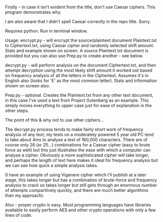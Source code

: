Firstly - in case it isn't evident from the title, don't use Caesar ciphers.  This program demonstrates why.

I am also aware that I didn't spell Caesar correctly in the repo title.  Sorry.

Requires python.  Run in terminal window.

Usage:
encrypt.py - will encrypt the source/plaintext document Plaintext.txt to Ciphertext.txt, using Caesar cipher and
randomly selected shift amount.  Stats and example shown on screen.  A source Plaintext.txt document is provided
but you can also use Prep.py to create another - see below.

decrypt.py - will perform analysis on the document Ciphertext.txt, and then attempt decryption using the most 
likely shift amount it worked out based on frequency analysis of all the letters in the Ciphertext.  Assumes 
it's in English also (looks for 'E' as the most common letter).  Stats and information shown on screen also.

Prep.py - optional.  Creates the Plaintext.txt from any other text document, in this case I've used a text
from Project Gutenberg as an example.  This simply moves everything to upper case just for ease of explanation
in the other steps.


The point of this & why not to use other ciphers...

The decrypt.py process tends to make fairly short work of frequency analysis of any text; my tests on a 
moderately powered 5 year old PC tend to take about 4ms to analyse a text of 160,000 characters. 
There are of course only 26 (or 25...) combinations for a Caesar cipher (easy to brute force as well) 
but this just illustrates the ease with which a computer can analyse a cipher.  Obviously a more 
sophisticated cipher will take longer, and perhaps the length of text here makes it ideal for frequency
analysis but we can see how quick a simple analysis takes.  

(I have an example of using Vigenere cipher which I'll publish at a later stage, this takes longer but 
has a combination of brute-force and frequency analysis to crack so takes longer but still gets through 
an enormous number of attempts comparitively quickly, and there are much better algorithms than my 
approach).

Also - proper crypto is easy.  Most programming languages have libraries available to easily perform
AES and other crypto operations with only a few lines of code.  
